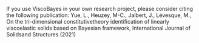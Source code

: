 If you use ViscoBayes in your own research project, please consider citing the following publication:
Yue, L., Heuzey, M-C., Jalbert, J., Lévesque, M., On the tri-dimensional constitutivetheory identification of linearly viscoelastic solids based on Bayesian framework, International Journal of Solidsand Structures (2021)
